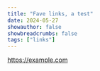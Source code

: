 ```yaml
---
title: "Fave links, a test"
date: 2024-05-27
showauthor: false
showbreadcrumbs: false
tags: ["links"]
---
```


https://example.com

